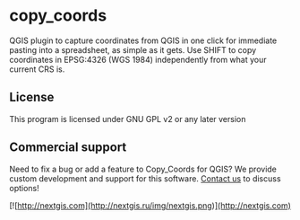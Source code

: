 copy_coords
==========

QGIS plugin to capture coordinates from QGIS in one click for immediate pasting into a spreadsheet, as simple as it gets. Use SHIFT to copy coordinates in EPSG:4326 (WGS 1984) independently from what your current CRS is.

License
-------------
This program is licensed under GNU GPL v2 or any later version

Commercial support
----------
Need to fix a bug or add a feature to Copy_Coords for QGIS? We provide custom development and support for this software. [Contact us](http://nextgis.ru/en/contact/) to discuss options!

[![http://nextgis.com](http://nextgis.ru/img/nextgis.png)](http://nextgis.com)

